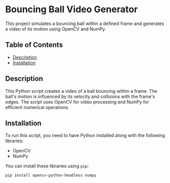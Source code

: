 # Bouncing Ball Video Generator

This project simulates a bouncing ball within a defined frame and generates a video of its motion using OpenCV and NumPy.

## Table of Contents

- [Description](#description)
- [Installation](#installation)

## Description

This Python script creates a video of a ball bouncing within a frame. The ball's motion is influenced by its velocity and collisions with the frame's edges. The script uses OpenCV for video processing and NumPy for efficient numerical operations.

## Installation

To run this script, you need to have Python installed along with the following libraries:
- OpenCV
- NumPy

You can install these libraries using `pip`:

```sh
pip install opencv-python-headless numpy

